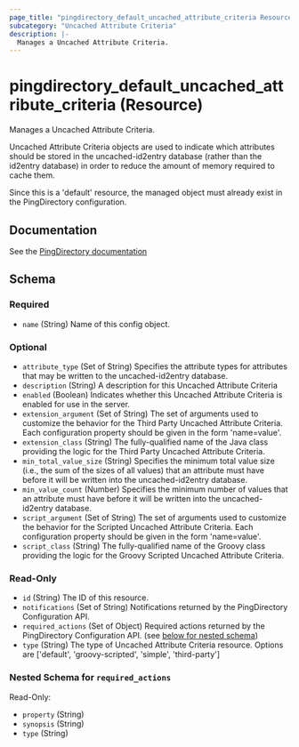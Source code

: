 ```yaml
---
page_title: "pingdirectory_default_uncached_attribute_criteria Resource - terraform-provider-pingdirectory"
subcategory: "Uncached Attribute Criteria"
description: |-
  Manages a Uncached Attribute Criteria.
---
```


# pingdirectory_default_uncached_attribute_criteria (Resource)

Manages a Uncached Attribute Criteria.

Uncached Attribute Criteria objects are used to indicate which attributes should be stored in the uncached-id2entry database (rather than the id2entry database) in order to reduce the amount of memory required to cache them.

Since this is a 'default' resource, the managed object must already exist in the PingDirectory configuration.



## Documentation
See the [PingDirectory documentation](https://docs.pingidentity.com/r/en-us/pingdirectory-93/pd_ds_config_uncached_attrs_entries)

<!-- schema generated by tfplugindocs -->
## Schema

### Required

- `name` (String) Name of this config object.

### Optional

- `attribute_type` (Set of String) Specifies the attribute types for attributes that may be written to the uncached-id2entry database.
- `description` (String) A description for this Uncached Attribute Criteria
- `enabled` (Boolean) Indicates whether this Uncached Attribute Criteria is enabled for use in the server.
- `extension_argument` (Set of String) The set of arguments used to customize the behavior for the Third Party Uncached Attribute Criteria. Each configuration property should be given in the form 'name=value'.
- `extension_class` (String) The fully-qualified name of the Java class providing the logic for the Third Party Uncached Attribute Criteria.
- `min_total_value_size` (String) Specifies the minimum total value size (i.e., the sum of the sizes of all values) that an attribute must have before it will be written into the uncached-id2entry database.
- `min_value_count` (Number) Specifies the minimum number of values that an attribute must have before it will be written into the uncached-id2entry database.
- `script_argument` (Set of String) The set of arguments used to customize the behavior for the Scripted Uncached Attribute Criteria. Each configuration property should be given in the form 'name=value'.
- `script_class` (String) The fully-qualified name of the Groovy class providing the logic for the Groovy Scripted Uncached Attribute Criteria.

### Read-Only

- `id` (String) The ID of this resource.
- `notifications` (Set of String) Notifications returned by the PingDirectory Configuration API.
- `required_actions` (Set of Object) Required actions returned by the PingDirectory Configuration API. (see [below for nested schema](#nestedatt--required_actions))
- `type` (String) The type of Uncached Attribute Criteria resource. Options are ['default', 'groovy-scripted', 'simple', 'third-party']

<a id="nestedatt--required_actions"></a>
### Nested Schema for `required_actions`

Read-Only:

- `property` (String)
- `synopsis` (String)
- `type` (String)



